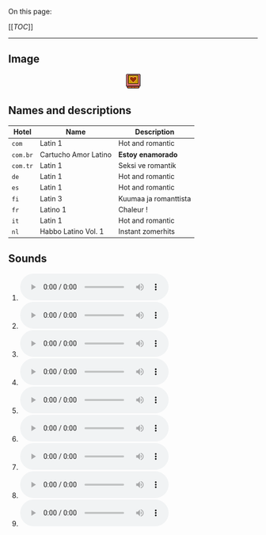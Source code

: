 On this page:

[[_TOC_]]

---

## Image

<div align="center">

![sound_set_60](../uploads/imgs/60.gif)

</div>

## Names and descriptions

| Hotel | Name | Description |
|-|-|-|
| `com` | Latin 1 | Hot and romantic |
| `com.br` | Cartucho Amor Latino | **Estoy enamorado** |
| `com.tr` | Latin 1 | Seksi ve romantik |
| `de` | Latin 1 | Hot and romantic |
| `es` | Latin 1 | Hot and romantic |
| `fi` | Latin 3 | Kuumaa ja romanttista |
| `fr` | Latino 1 | Chaleur ! |
| `it` | Latin 1 | Hot and romantic |
| `nl` | Habbo Latino Vol. 1 | Instant zomerhits |

## Sounds

1. ![Sample 532](../uploads/sounds/sound_machine_sample_532.mp3)
1. ![Sample 533](../uploads/sounds/sound_machine_sample_533.mp3)
1. ![Sample 534](../uploads/sounds/sound_machine_sample_534.mp3)
1. ![Sample 535](../uploads/sounds/sound_machine_sample_535.mp3)
1. ![Sample 536](../uploads/sounds/sound_machine_sample_536.mp3)
1. ![Sample 537](../uploads/sounds/sound_machine_sample_537.mp3)
1. ![Sample 538](../uploads/sounds/sound_machine_sample_538.mp3)
1. ![Sample 539](../uploads/sounds/sound_machine_sample_539.mp3)
1. ![Sample 540](../uploads/sounds/sound_machine_sample_540.mp3)